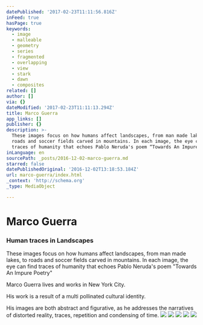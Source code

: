 ```yaml
---
datePublished: '2017-02-23T11:11:56.816Z'
inFeed: true
hasPage: true
keywords:
  - image
  - malleable
  - geometry
  - series
  - fragmented
  - overlapping
  - view
  - stark
  - dawn
  - composites
related: []
author: []
via: {}
dateModified: '2017-02-23T11:11:13.294Z'
title: Marco Guerra
app_links: []
publisher: {}
description: >-
  These images focus on how humans affect landscapes, from man made lakes, to
  roads and soccer fields carved in mountains. In each image, the eye can find
  traces of humanity that echoes Pablo Neruda's poem “Towards An Impure Poetry”
inLanguage: en
sourcePath: _posts/2016-12-02-marco-guerra.md
starred: false
datePublishedOriginal: '2016-12-02T13:18:53.184Z'
url: marco-guerra/index.html
_context: 'http://schema.org'
_type: MediaObject

---
```

# Marco Guerra

### Human traces in Landscapes

These images focus on how humans affect landscapes, from man made lakes, to roads and soccer fields carved in mountains. In each image, the eye can find traces of humanity that echoes Pablo Neruda's poem "Towards An Impure Poetry"

Marco Guerra lives and works in New York City.

His work is a result of a multi pollinated cultural identity.

His images are both abstract and figurative, as he addresses the narratives of distorted reality, traces, repetition and condensing of time.
![](https://the-grid-user-content.s3-us-west-2.amazonaws.com/597d0025-a5ca-4a4f-8508-6b62a0138d0f.jpg)
![](https://the-grid-user-content.s3-us-west-2.amazonaws.com/13d01372-24fb-46d5-b761-b52504973ac7.jpg)
![](https://the-grid-user-content.s3-us-west-2.amazonaws.com/3d9fc3a4-47b8-4927-b8bc-d495dd897227.jpg)
![](https://the-grid-user-content.s3-us-west-2.amazonaws.com/abe1e46f-b9b1-4820-ac65-1ff8807e550a.jpg)
![](https://the-grid-user-content.s3-us-west-2.amazonaws.com/fc29c1e6-b9b7-4268-ac61-afca355f81bf.jpg)